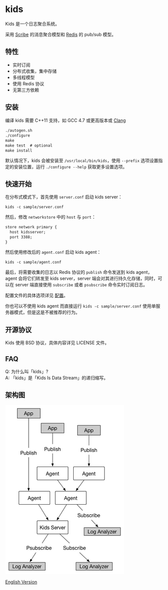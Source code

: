 kids
====

Kids 是一个日志聚合系统。

采用 [Scribe](https://github.com/facebookarchive/scribe) 的消息聚合模型和 [Redis](http://redis.io/) 的 pub/sub 模型。


特性
----

* 实时订阅
* 分布式收集，集中存储
* 多线程模型
* 使用 Redis 协议
* 无第三方依赖


安装
----

编译 kids 需要 C++11 支持，如 GCC 4.7 或更高版本或 [Clang](http://clang.llvm.org)

    ./autogen.sh
    ./configure
    make
    make test  # optional
    make install

默认情况下，kids 会被安装至 `/usr/local/bin/kids`，使用 `--prefix` 选项设置指定的安装位置，运行 `./configure --help` 获取更多设置选项。


快速开始
--------

在分布式模式下，首先使用 `server.conf` 启动 kids server：

    kids -c sample/server.conf

然后，修改 `networkstore` 中的 `host` 与 `port`：

    store network primary {
      host kidsserver;
      port 3388;
    }

然后使用修改后的 `agent.conf` 启动 kids agent：

    kids -c sample/agent.conf

最后，将需要收集的日志以 Redis 协议的 `publish` 命令发送到 kids agent，agent 会将它们转发至 kids server，server 端会对其进行持久化存储，同时，可以在 server 端直接使用 `subscribe` 或者 `psubscribe` 命令实时订阅日志。

配置文件的具体选项详见 [配置](doc/config.zh_CN.md)。

你也可以不使用 kids agent 而直接运行 `kids -c sample/server.conf` 使用单服务器模式，但是这是不被推荐的行为。

开源协议
--------

Kids 使用 BSD 协议，具体内容详见 LICENSE 文件。

FAQ
---

Q: 为什么叫「kids」?  
A: 「kids」是「Kids Is Data Stream」的递归缩写。

架构图
------

![image](doc/image/arch.jpg)

[English Version](README.md)
